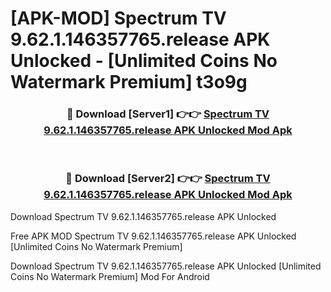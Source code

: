 # [APK-MOD] Spectrum TV 9.62.1.146357765.release APK Unlocked - [Unlimited Coins No Watermark Premium] t3o9g



<div align="center">
<h3>🔴 Download [Server1] 👉👉 <a href="https://momento.my/?title=Spectrum_TV_9.62.1.146357765.release_APK_Unlocked">Spectrum TV 9.62.1.146357765.release APK Unlocked Mod Apk</a></h3><br>

<h3>🔴 Download [Server2] 👉👉 <a href="https://momento.my/?title=Spectrum_TV_9.62.1.146357765.release_APK_Unlocked">Spectrum TV 9.62.1.146357765.release APK Unlocked Mod Apk</a></h3>
</div>



Download Spectrum TV 9.62.1.146357765.release APK Unlocked 

Free APK MOD Spectrum TV 9.62.1.146357765.release APK Unlocked [Unlimited Coins No Watermark Premium]

Download Spectrum TV 9.62.1.146357765.release APK Unlocked [Unlimited Coins No Watermark Premium] Mod For Android
